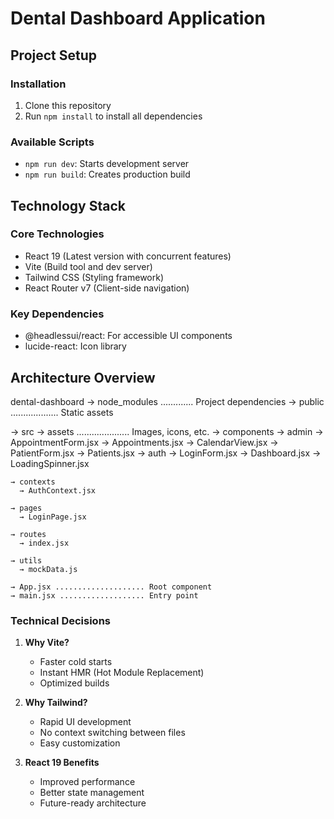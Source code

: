# Dental Dashboard Application

## Project Setup

### Installation
1. Clone this repository
2. Run `npm install` to install all dependencies

### Available Scripts
- `npm run dev`: Starts development server
- `npm run build`: Creates production build


## Technology Stack

### Core Technologies
- React 19 (Latest version with concurrent features)
- Vite (Build tool and dev server)
- Tailwind CSS (Styling framework)
- React Router v7 (Client-side navigation)

### Key Dependencies
- @headlessui/react: For accessible UI components
- lucide-react: Icon library

## Architecture Overview

dental-dashboard 
  → node_modules ............. Project dependencies
  → public ................... Static assets

  → src
    → assets ..................... Images, icons, etc.
    → components
      → admin
        → AppointmentForm.jsx
        → Appointments.jsx
        → CalendarView.jsx
        → PatientForm.jsx
        → Patients.jsx
      → auth
        → LoginForm.jsx
        → Dashboard.jsx
      → LoadingSpinner.jsx

    → contexts
      → AuthContext.jsx

    → pages
      → LoginPage.jsx

    → routes
      → index.jsx

    → utils
      → mockData.js

    → App.jsx .................... Root component
    → main.jsx ................... Entry point



### Technical Decisions
1. **Why Vite?**
   - Faster cold starts
   - Instant HMR (Hot Module Replacement)
   - Optimized builds

2. **Why Tailwind?**
   - Rapid UI development
   - No context switching between files
   - Easy customization

3. **React 19 Benefits**
   - Improved performance
   - Better state management
   - Future-ready architecture
